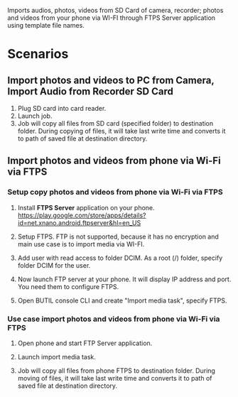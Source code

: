 Imports audios, photos, videos from SD Card of camera, recorder; photos and videos from your phone via WI-FI through FTPS Server application using template file names.

# Scenarios

## Import photos and videos to PC from Camera, Import Audio from Recorder SD Card

1. Plug SD card into card reader.
2. Launch job.
3. Job will copy all files from SD card (specified folder) to destination folder. During copying of files, it will take last write time and converts it to path of saved file at destination directory.

## Import photos and videos from phone via Wi-Fi via FTPS

### Setup copy photos and videos from phone via Wi-Fi via FTPS
1. Install **FTPS Server** application on your phone.
https://play.google.com/store/apps/details?id=net.xnano.android.ftpserver&hl=en_US

2. Setup FTPS.
FTP is not supported, because it has no encryption and main use case is to import media via WI-FI.

3. Add user with read access to folder DCIM. As a root (/) folder, specify folder DCIM for the user. 

4. Now launch FTP server at your phone.
It will display IP address and port. You need them to configure FTPS.

5. Open BUTIL console CLI and create "Import media task", specify FTPS.

### Use case import photos and videos from phone via Wi-Fi via FTPS
1. Open phone and start FTP Server application.

2. Launch import media task.

3. Job will copy all files from phone FTPS to destination folder. During moving of files, it will take last write time and converts it to path of saved file at destination directory.
